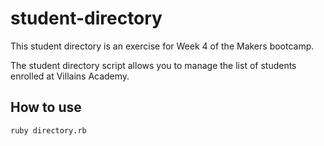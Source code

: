 # student-directory

This student directory is an exercise for Week 4 of the Makers bootcamp.

The student directory script allows you to manage the list of students enrolled at Villains Academy.

## How to use

```shell
ruby directory.rb
```
